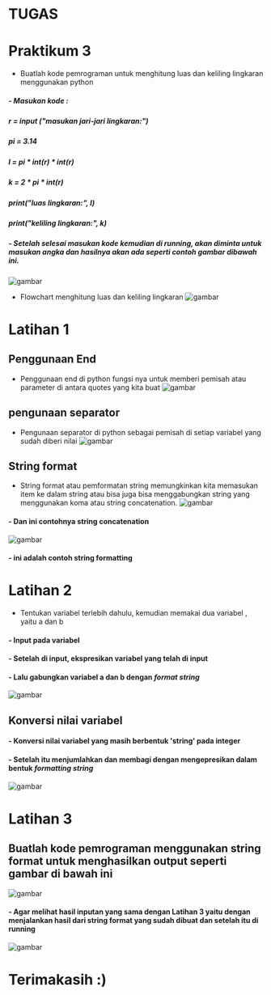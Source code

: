 # TUGAS
# Praktikum 3

- Buatlah kode pemrograman untuk menghitung luas dan keliling lingkaran menggunakan python
##### - Masukan kode :
##### r = input ("masukan jari-jari lingkaran:")
##### pi = 3.14
##### l = pi * int(r) * int(r)
##### k = 2 * pi * int(r)
##### print("luas lingkaran:", l)
##### print("keliling lingkaran:", k)
##### - Setelah selesai masukan kode kemudian di running, akan diminta untuk **masukan angka** dan hasilnya akan ada seperti contoh gambar dibawah ini.
![gambar](gambarss/1s.png)

- Flowchart menghitung luas dan keliling lingkaran 
![gambar](gambarss/1,2s.png)

# Latihan 1

## Penggunaan End
- Penggunaan end di python fungsi nya untuk memberi pemisah atau parameter di antara quotes yang kita buat
![gambar](gambarss/2s.png)

## pengunaan separator
- Pengunaan separator di python sebagai pemisah di setiap variabel yang sudah diberi nilai
![gambar](gambarss/3s.png)

## String format
- String format atau pemformatan string memungkinkan kita memasukan item ke dalam string atau bisa juga bisa menggabungkan string yang menggunakan koma atau string concatenation.
![gambar](gambarss/4s.png)

#### - Dan ini contohnya string concatenation
![gambar](gambarss/5s.png)

#### - ini adalah contoh string formatting

# Latihan 2
- Tentukan variabel terlebih dahulu, kemudian memakai dua variabel , yaitu a dan b
#### - Input pada variabel
#### - Setelah di input, ekspresikan variabel yang telah di input
#### - Lalu gabungkan variabel a dan b dengan *format string* 
![gambar](gambarss/6s.png)

## Konversi nilai variabel
#### - Konversi nilai variabel yang masih berbentuk 'string' pada integer
#### - Setelah itu menjumlahkan dan membagi dengan mengepresikan dalam bentuk *formatting string*
![gambar](gambarss/7s.png)

# Latihan 3
## Buatlah kode pemrograman menggunakan string format untuk menghasilkan output seperti gambar di bawah ini
![gambar](gambarss/8s.png)


#### - Agar melihat hasil inputan yang sama dengan Latihan 3 yaitu dengan menjalankan hasil dari string format yang sudah dibuat dan setelah itu di running
![gambar](gambarss/9s.png)

# Terimakasih :)
